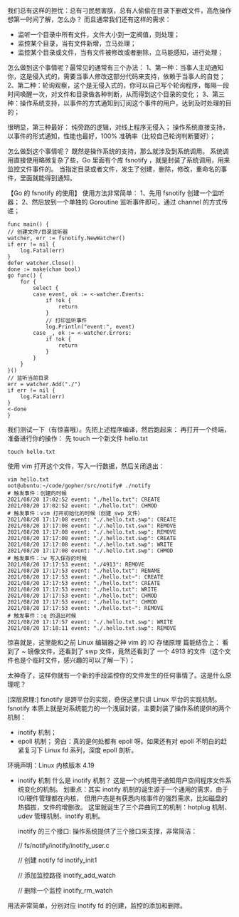 我们总有这样的担忧：总有刁民想害朕，总有人偷偷在目录下删改文件，高危操作想第一时间了解，怎么办？
而且通常我们还有这样的需求：

* 监听一个目录中所有文件，文件大小到一定阀值，则处理；
* 监控某个目录，当有文件新增，立马处理；
* 监控某个目录或文件，当有文件被修改或者删除，立马能感知，进行处理；

怎么做到这个事情呢？最常见的通常有三个办法：
1、第一种：当事人主动通知你，这是侵入式的，需要当事人修改这部分代码来支持，依赖于当事人的自觉；
2、第二种：轮询观察，这个是无侵入式的，你可以自己写个轮询程序，每隔一段时间唤醒一次，对文件和目录做各种判断，从而得到这个目录的变化；
3、第三种：操作系统支持，以事件的方式通知到订阅这个事件的用户，达到及时处理的目的；

很明显，第三种最好：
纯旁路的逻辑，对线上程序无侵入；
操作系统直接支持，以事件的形式通知，性能也最好，100% 准确率（比较自己轮询判断要好）；

怎么做到这个事情呢？
既然是操作系统的支持，那么就涉及到系统调用。
系统调用直接使用略微复杂了些，Go 里面有个库 fsnotify ，就是封装了系统调用，用来监控文件事件的。
当指定目录或者文件，发生了创建，删除，修改，重命名的事件，里面就能得到通知。

【Go 的 fsnotify 的使用】
使用方法非常简单：
1、先用 fsnotify 创建一个监听器；
2、然后放到一个单独的 Goroutine 监听事件即可，通过 channel 的方式传递；
    
    func main() {
    // 创建文件/目录监听器
    watcher, err := fsnotify.NewWatcher()
    if err != nil {
        log.Fatal(err)
    }
    defer watcher.Close()
    done := make(chan bool)
    go func() {
        for {
            select {
            case event, ok := <-watcher.Events:
                if !ok {
                    return
                }
                // 打印监听事件
                log.Println("event:", event)
            case _, ok := <-watcher.Errors:
                if !ok {
                    return
                }
            }
        }
    }()
    // 监听当前目录
    err = watcher.Add("./")
    if err != nil {
        log.Fatal(err)
    }
    <-done
    }

我们测试一下（有惊喜哦）。先把上述程序编译，然后跑起来：
再打开一个终端，准备进行你的操作：
先 touch 一个新文件 hello.txt
    
    touch hello.txt
使用 vim 打开这个文件，写入一行数据，然后关闭退出：
    
    vim hello.txt
    oot@ubuntu:~/code/gopher/src/notify# ./notify 
    # 触发事件：创建的时候
    2021/08/20 17:02:52 event: "./hello.txt": CREATE
    2021/08/20 17:02:52 event: "./hello.txt": CHMOD
    # 触发事件：vim 打开初始化的时候（创建 swp 文件）
    2021/08/20 17:17:08 event: "./.hello.txt.swp": CREATE
    2021/08/20 17:17:08 event: "./.hello.txt.swx": REMOVE
    2021/08/20 17:17:08 event: "./.hello.txt.swp": REMOVE
    2021/08/20 17:17:08 event: "./.hello.txt.swp": CREATE
    2021/08/20 17:17:08 event: "./.hello.txt.swp": WRITE
    2021/08/20 17:17:08 event: "./.hello.txt.swp": CHMOD
    # 触发事件：:w 写入保存的时候
    2021/08/20 17:17:53 event: "./4913": REMOVE
    2021/08/20 17:17:53 event: "./hello.txt": RENAME
    2021/08/20 17:17:53 event: "./hello.txt~": CREATE
    2021/08/20 17:17:53 event: "./hello.txt": CREATE
    2021/08/20 17:17:53 event: "./hello.txt": WRITE
    2021/08/20 17:17:53 event: "./hello.txt": CHMOD
    2021/08/20 17:17:53 event: "./hello.txt": CHMOD
    2021/08/20 17:17:53 event: "./hello.txt~": REMOVE
    # 触发事件：:q 的退出时候
    2021/08/20 17:17:57 event: "./.hello.txt.swp": WRITE
    2021/08/20 17:18:11 event: "./.hello.txt.swp": REMOVE


惊喜就是，这里能和之前 Linux 编辑器之神 vim 的 IO 存储原理 篇能结合上：
看到了 ~ 镜像文件，还看到了 swp 文件，竟然还看到了 一个 4913 的文件（这个文件也是个临时文件，感兴趣的可以了解一下）；

太神奇了，这样你就有一个新的手段监控你的文件发生的任何事情了。这是什么原理呢？

[深层原理:]
fsnotify 是跨平台的实现，奇伢这里只讲 Linux 平台的实现机制。
fsnotify 本质上就是对系统能力的一个浅层封装，主要封装了操作系统提供的两个机制：

* inotify 机制；
* epoll 机制；
  旁白：真的是何处都有 epoll 呀。如果还有对 epoll 不明白的赶紧复习下 Linux fd 系列，深度 epoll 剖析。

环境声明：Linux 内核版本 4.19
* inotify 机制
  什么是 inotify 机制？
  这是一个内核用于通知用户空间程序文件系统变化的机制。
  划重点：其实 inotify 机制的诞生源于一个通用的需求，由于IO/硬件管理都在内核，
        但用户态是有获悉内核事件的强烈需求，比如磁盘的热插拔，文件的增删改。
        这里就诞生了三个异曲同工的机制：hotplug 机制、udev 管理机制、inotify 机制。
  
  inotify 的三个接口:
  操作系统提供了三个接口来支撑，非常简洁：


    // fs/notify/inotify/inotify_user.c
    
    // 创建 notify fd
    inotify_init1
    
    // 添加监控路径
    inotify_add_watch
    
    // 删除一个监控
    inotify_rm_watch

用法非常简单，分别对应 inotify fd 的创建，监控的添加和删除。
    